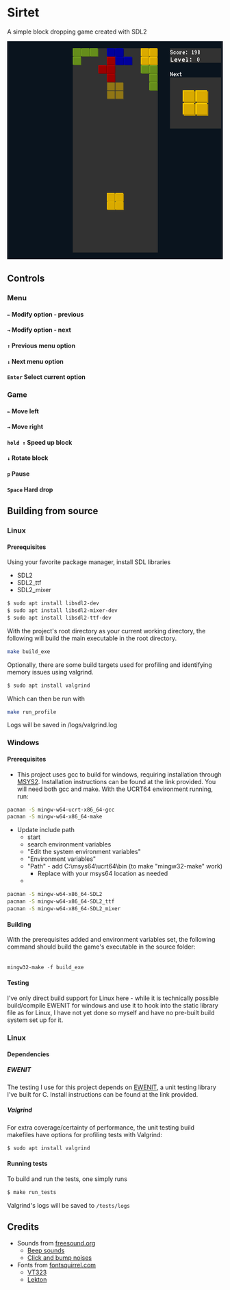 # Sirtet
A simple block dropping game created with SDL2

![Mid Game](./docs/midgame.png)

## Controls

### Menu

#### `←` Modify option - previous
#### `→` Modify option - next
#### `↑` Previous menu option
#### `↓` Next menu option
#### `Enter` Select current option

### Game

#### `←` Move left 
#### `→` Move right
#### `hold ↑` Speed up block 
#### `↓` Rotate block
#### `p` Pause
#### `Space` Hard drop


## Building from source
### Linux

#### Prerequisites

Using your favorite package manager, install SDL libraries
* SDL2
* SDL2_ttf
* SDL2_mixer


```bash
$ sudo apt install libsdl2-dev
$ sudo apt install libsdl2-mixer-dev
$ sudo apt install libsdl2-ttf-dev
```

With the project's root directory as your current working directory, the 
following will build the main executable in the root directory.

```bash
make build_exe
```

Optionally, there are some build targets used for profiling and identifying
memory issues using valgrind.
```bash
$ sudo apt install valgrind
```

Which can then be run with

```bash
make run_profile
```

Logs will be saved in /logs/valgrind.log


### Windows

#### Prerequisites

* This project uses gcc to build for windows, requiring installation through
[MSYS2](https://msys64.org). Installation instructions can be found at the link provided. You will need both gcc and make. With the UCRT64 environment running, run:

```bash
pacman -S mingw-w64-ucrt-x86_64-gcc
pacman -S mingw-w64-x86_64-make
```

* Update include path 
  * start
  * search environment variables
  * "Edit the system environment variables"
  * "Environment variables"
  * "Path" - add C:\msys64\ucrt64\bin (to make "mingw32-make" work)
    * Replace with your msys64 location as needed
  * 

```bash
pacman -S mingw-w64-x86_64-SDL2
pacman -S mingw-w64-x86_64-SDL2_ttf
pacman -S mingw-w64-x86_64-SDL2_mixer
```

#### Building

With the prerequisites added and environment variables set, the following
command should build the game's executable in the source folder:

```powershell

mingw32-make -f build_exe

```


#### Testing 

I've only direct build support for Linux here - while it is technically
possible build/compile EWENIT for windows and use it to hook into the static 
library file as for Linux, I have not yet done so myself and have no pre-built
build system set up for it.

### Linux

#### Dependencies

##### EWENIT
The testing I use for this project depends on [EWENIT](), a unit testing
library I've built for C. Install instructions can be found at the link
provided.

##### Valgrind
For extra coverage/certainty of performance, the unit testing build makefiles
have options for profiling tests with Valgrind:
```bash
$ sudo apt install valgrind
```

#### Running tests

To build and run the tests, one simply runs
```bash
$ make run_tests
```
Valgrind's logs will be saved to `/tests/logs`

## Credits
* Sounds from [freesound.org](https://freesound.org)
  * [Beep sounds](https://freesound.org/people/Kenneth_Cooney/sounds/463067/)
  * [Click and bump noises](https://freesound.org/people/rellable/sounds/537978/)
* Fonts from [fontsquirrel.com](https://www.fontsquirrel.com/)
  * [VT323](https://www.fontsquirrel.com/fonts/vt323)
  * [Lekton](https://www.fontsquirrel.com/fonts/lekton)

